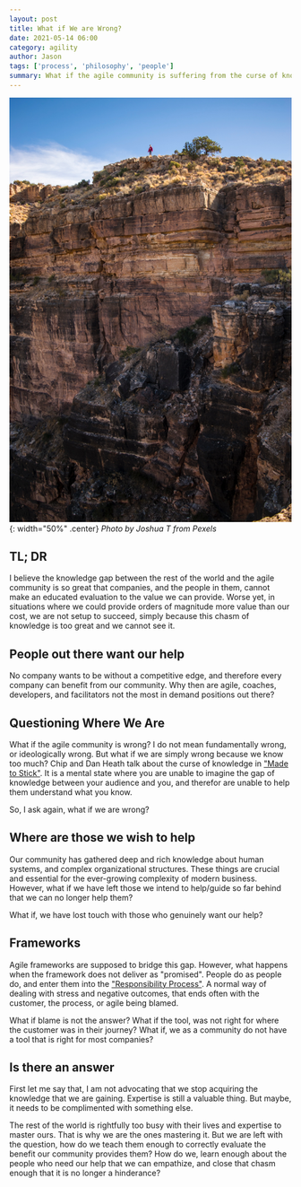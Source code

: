 ```yaml
---
layout: post
title: What if We are Wrong?
date: 2021-05-14 06:00
category: agility
author: Jason
tags: ['process', 'philosophy', 'people']
summary: What if the agile community is suffering from the curse of knowledge?
---
```


![Person on far away cliff](/assets/img/posts/pexels-joshua-t-954283.jpg){: width="50%" .center}
_Photo by Joshua T from Pexels_

## TL; DR

I believe the knowledge gap between the rest of the world and the agile community is so great that companies, and the people in them, cannot make an educated evaluation to the value we can provide. Worse yet, in situations where we could provide orders of magnitude more value than our cost, we are not setup to succeed, simply because this chasm of knowledge is too great and we cannot see it.

## People out there want our help

No company wants to be without a competitive edge, and therefore every company can benefit from our community. Why then are agile, coaches, developers, and facilitators not the most in demand positions out there?

## Questioning Where We Are

What if the agile community is wrong? I do not mean fundamentally wrong, or ideologically wrong. But what if we are simply wrong because we know too much? Chip and Dan Heath talk about the curse of knowledge in ["Made to Stick"](https://www.amazon.com/Made-Stick-Ideas-Survive-Others/dp/1400064287). It is a mental state where you are unable to imagine the gap of knowledge between your audience and you, and therefor are unable to help them understand what you know.

So, I ask again, what if we are wrong?

## Where are those we wish to help

Our community has gathered deep and rich knowledge about human systems, and complex organizational structures. These things are crucial and essential for the ever-growing complexity of modern business. However, what if we have left those we intend to help/guide so far behind that we can no longer help them?

What if, we have lost touch with those who genuinely want our help?

## Frameworks

Agile frameworks are supposed to bridge this gap. However, what happens when the framework does not deliver as "promised". People do as people do, and enter them into the ["Responsibility Process"](https://responsibility.com/the-responsibility-process/). A normal way of dealing with stress and negative outcomes, that ends often with the customer, the process, or agile being blamed.

What if blame is not the answer? What if the tool, was not right for where the customer was in their journey? What if, we as a community do not have a tool that is right for most companies?

## Is there an answer

First let me say that, I am not advocating that we stop acquiring the knowledge that we are gaining. Expertise is still a valuable thing. But maybe, it needs to be complimented with something else.

The rest of the world is rightfully too busy with their lives and expertise to master ours. That is why we are the ones mastering it. But we are left with the question, how do we teach them enough to correctly evaluate the benefit our community provides them? How do we, learn enough about the people who need our help that we can empathize, and close that chasm enough that it is no longer a hinderance?

